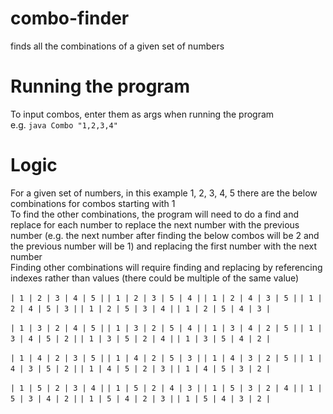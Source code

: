 # combo-finder
finds all the combinations of a given set of numbers

# Running the program
To input combos, enter them as args when running the program  
e.g. `java Combo "1,2,3,4"`

# Logic
For a given set of numbers, in this example 1, 2, 3, 4, 5 there are the below combinations for combos starting with 1  
To find the other combinations, the program will need to do a find and replace for each number to replace the next number with the previous number (e.g. the next number after finding the below combos will be 2 and the previous number will be 1) and replacing the first number with the next number  
Finding other combinations will require finding and replacing by referencing indexes rather than values (there could be multiple of the same value)


`| 1 | 2 | 3 | 4 | 5 |`
`| 1 | 2 | 3 | 5 | 4 |`
`| 1 | 2 | 4 | 3 | 5 |`
`| 1 | 2 | 4 | 5 | 3 |`
`| 1 | 2 | 5 | 3 | 4 |`
`| 1 | 2 | 5 | 4 | 3 |`


`| 1 | 3 | 2 | 4 | 5 |`
`| 1 | 3 | 2 | 5 | 4 |`
`| 1 | 3 | 4 | 2 | 5 |`
`| 1 | 3 | 4 | 5 | 2 |`
`| 1 | 3 | 5 | 2 | 4 |`
`| 1 | 3 | 5 | 4 | 2 |`


`| 1 | 4 | 2 | 3 | 5 |`
`| 1 | 4 | 2 | 5 | 3 |`
`| 1 | 4 | 3 | 2 | 5 |`
`| 1 | 4 | 3 | 5 | 2 |`
`| 1 | 4 | 5 | 2 | 3 |`
`| 1 | 4 | 5 | 3 | 2 |`


`| 1 | 5 | 2 | 3 | 4 |`
`| 1 | 5 | 2 | 4 | 3 |`
`| 1 | 5 | 3 | 2 | 4 |`
`| 1 | 5 | 3 | 4 | 2 |`
`| 1 | 5 | 4 | 2 | 3 |`
`| 1 | 5 | 4 | 3 | 2 |`
